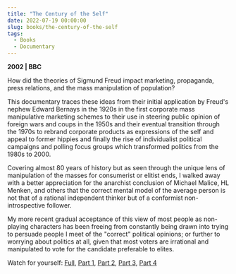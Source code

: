 ```yaml
---
title: "The Century of the Self"
date: 2022-07-19 00:00:00
slug: books/the-century-of-the-self
tags:
  - Books
  - Documentary
---
```


**2002 | BBC**

How did the theories of Sigmund Freud impact marketing, propaganda, press relations, and the mass manipulation of population?

This documentary traces these ideas from their initial application by Freud's nephew Edward Bernays in the 1920s in the first corporate mass manipulative marketing schemes to their use in steering public opinion of foreign wars and coups in the 1950s and their eventual transition through the 1970s to rebrand corporate products as expressions of the self and appeal to former hippies and finally the rise of individualist political campaigns and polling focus groups which transformed politics from the 1980s to 2000.

Covering almost 80 years of history but as seen through the unique lens of manipulation of the masses for consumerist or elitist ends, I walked away with a better appreciation for the anarchist conclusion of Michael Malice, HL Menken, and others that the correct mental model of the average person is not that of a rational independent thinker but of a conformist   non-introspective follower.

My more recent gradual acceptance of this view of most people as non-playing characters has been freeing from constantly being drawn into trying to persuade people I meet of the "correct" political opinions; or further to worrying about politics at all, given that most voters are irrational and manipulated to vote for the candidate preferable to elites.

Watch for yourself: [Full](https://youtu.be/eJ3RzGoQC4s), [Part 1](https://youtu.be/DnPmg0R1M04), [Part 2](https://youtu.be/fEsPOt8MG7E), [Part 3](https://youtu.be/ub2LB2MaGoM), [Part 4](https://youtu.be/VouaAz5mQAs)
